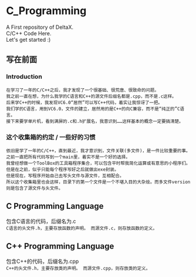 # C_Programming
A First repository of DeltaX. <br>
C/C++ Code Here. <br>
Let's get started :) 

## 写在前面
### Introduction
    在学习了一年的C/C++之后，我才发现了一个很基础、很荒唐、很致命的问题。
    我之前一直在想，为什么我学的C语言和C++的源文件后缀名都是.cpp，而不是.c这样。
    后来学C++的时候，我发现VC6.0“居然”可以写C++代码，着实让我惊讶了一把。
    我们学的C语言，用到VC6.0，文件的建立，居然用的是C++的向C兼容，而不是“纯正的”C语言。
    接下来要学单片机，看到满屏的.c和.h扩展名，我意识到……这样基本的概念一定要搞清楚。
### 这个收集箱的约定 / 一些好的习惯
    依旧是学了一年的C/C++，直到最近，我才意识到，文件关联(多文件)，是一件比较重要的事。
    之前一直把所有代码写到一个main里，着实不是一个好的选择。
    我曾经想做一个ToolBox的工具箱程序集合，可以包含平时帮我简化运算或有意思的小程序们。
    但是在之前，似乎只能每个程序写好之后就做出exe封装。
    但是现在，写程序开始自己去写头文件与源文件，互相配合。
    所以这个收集箱里也会这样，目录下的第一个文件是一个不堪入目的大杂烩。而多文件version则是包含了源文件与头文件。


## C Programming Language
包含C语言的代码，后缀名为.c <br>
    `C语言的头文件.h，主要存放函数的声明。
    而源文件.c，则存放函数的定义。`

## C++ Programming Language
包含C++的代码，后缀名为.cpp <br>
    `C++的头文件.h，主要存放类的声明。
    而源文件.cpp，则存放类的定义。`
